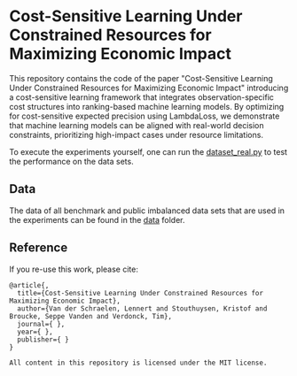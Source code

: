 # Cost-Sensitive Learning Under Constrained Resources for Maximizing Economic Impact

This repository contains the code of the paper "Cost-Sensitive Learning Under Constrained Resources for Maximizing Economic Impact" introducing a cost-sensitive learning framework that integrates observation-specific cost structures into ranking-based machine learning models. By optimizing for cost-sensitive expected precision using LambdaLoss, we demonstrate that machine learning models can be aligned with real-world decision constraints, prioritizing high-impact cases under resource limitations.

To execute the experiments yourself, one can run the [dataset_real.py](dataset_real.py) to test the performance on the data sets. 

## Data

The data of all benchmark and public imbalanced data sets that are used in the experiments can be found in the [data](data) folder. 

## Reference 

If you re-use this work, please cite:

```
@article{,
  title={Cost-Sensitive Learning Under Constrained Resources for Maximizing Economic Impact},
  author={Van der Schraelen, Lennert and Stouthuysen, Kristof and Broucke, Seppe Vanden and Verdonck, Tim},
  journal={ },
  year={ },
  publisher={ }
}

All content in this repository is licensed under the MIT license.
